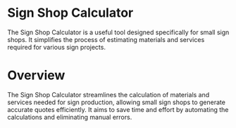 # Sign Shop Calculator
The Sign Shop Calculator is a useful tool designed specifically for small sign shops. It simplifies the process of estimating materials and services required for various sign projects.

# Overview
The Sign Shop Calculator streamlines the calculation of materials and services needed for sign production, allowing small sign shops to generate accurate quotes efficiently. It aims to save time and effort by automating the calculations and eliminating manual errors.
